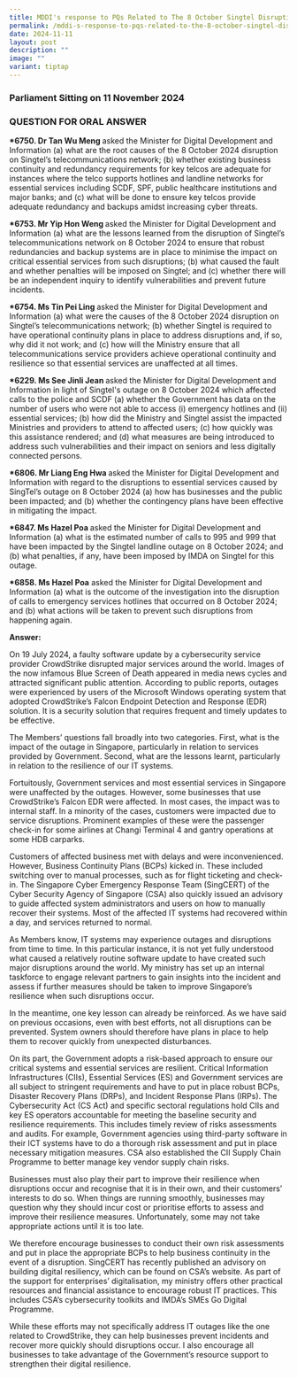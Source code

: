```yaml
---
title: MDDI's response to PQs Related to The 8 October Singtel Disruption
permalink: /mddi-s-response-to-pqs-related-to-the-8-october-singtel-disruption/
date: 2024-11-11
layout: post
description: ""
image: ""
variant: tiptap
---
```

<h3>Parliament Sitting on 11 November 2024</h3>
<h3>QUESTION FOR ORAL ANSWER</h3>
<p><strong>*6750. Dr Tan Wu Meng </strong>asked the Minister for Digital
Development and Information (a) what are the root causes of the 8 October
2024 disruption on Singtel’s telecommunications network; (b) whether existing
business continuity and redundancy requirements for key telcos are adequate
for instances where the telco supports hotlines and landline networks for
essential services including SCDF, SPF, public healthcare institutions
and major banks; and (c) what will be done to ensure key telcos provide
adequate redundancy and backups amidst increasing cyber threats.</p>
<p><strong>*6753. Mr Yip Hon Weng </strong>asked the Minister for Digital
Development and Information (a) what are the lessons learned from the disruption
of Singtel’s telecommunications network on 8 October 2024 to ensure that
robust redundancies and backup systems are in place to minimise the impact
on critical essential services from such disruptions; (b) what caused the
fault and whether penalties will be imposed on Singtel; and (c) whether
there will be an independent inquiry to identify vulnerabilities and prevent
future incidents.&nbsp;</p>
<p><strong>*6754. Ms Tin Pei Ling </strong>asked the Minister for Digital
Development and Information (a) what were the causes of the 8 October 2024
disruption on Singtel’s telecommunications network; (b) whether Singtel
is required to have operational continuity plans in place to address disruptions
and, if so, why did it not work; and (c) how will the Ministry ensure that
all telecommunications service providers achieve operational continuity
and resilience so that essential services are unaffected at all times.</p>
<p><strong>*6229. Ms See Jinli Jean </strong>asked the Minister for Digital
Development and Information in light of Singtel's outage on 8 October 2024
which affected calls to the police and SCDF (a) whether the Government
has data on the number of users who were not able to access (i) emergency
hotlines and (ii) essential services; (b) how did the Ministry and Singtel
assist the impacted Ministries and providers to attend to affected users;
(c) how quickly was this assistance rendered; and (d) what measures are
being introduced to address such vulnerabilities and their impact on seniors
and less digitally connected persons.</p>
<p><strong>*6806. Mr Liang Eng Hwa </strong>asked the Minister for Digital
Development and Information with regard to the disruptions to essential
services caused by SingTel’s outage on 8 October 2024 (a) how has businesses
and the public been impacted; and (b) whether the contingency plans have
been effective in mitigating the impact.</p>
<p><strong>*6847. Ms Hazel Poa </strong>asked the Minister for Digital Development
and Information (a) what is the estimated number of calls to 995 and 999
that have been impacted by the Singtel landline outage on 8 October 2024;
and (b) what penalties, if any, have been imposed by IMDA on Singtel for
this outage.</p>
<p><strong>*6858. Ms Hazel Poa</strong> asked the Minister for Digital Development
and Information (a) what is the outcome of the investigation into the disruption
of calls to emergency services hotlines that occurred on 8 October 2024;
and (b) what actions will be taken to prevent such disruptions from happening
again.</p>
<p><strong>Answer:</strong>
</p>
<p>On 19 July 2024, a faulty software update by a cybersecurity service provider
CrowdStrike disrupted major services around the world. Images of the now
infamous Blue Screen of Death appeared in media news cycles and attracted
significant public attention. According to public reports, outages were
experienced by users of the Microsoft Windows operating system that adopted
CrowdStrike’s Falcon Endpoint Detection and Response (EDR) solution. It
is a security solution that requires frequent and timely updates to be
effective.</p>
<p>The Members’ questions fall broadly into two categories. First, what is
the impact of the outage in Singapore, particularly in relation to services
provided by Government. Second, what are the lessons learnt, particularly
in relation to the resilience of our IT systems.</p>
<p>Fortuitously, Government services and most essential services in Singapore
were unaffected by the outages. However, some businesses that use CrowdStrike’s
Falcon EDR were affected. In most cases, the impact was to internal staff.
In a minority of the cases, customers were impacted due to service disruptions.
Prominent examples of these were the passenger check-in for some airlines
at Changi Terminal 4 and gantry operations at some HDB carparks.</p>
<p>Customers of affected business met with delays and were inconvenienced.
However, Business Continuity Plans (BCPs) kicked in. These included switching
over to manual processes, such as for flight ticketing and check-in. The
Singapore Cyber Emergency Response Team (SingCERT) of the Cyber Security
Agency of Singapore (CSA) also quickly issued an advisory to guide affected
system administrators and users on how to manually recover their systems.
Most of the affected IT systems had recovered within a day, and services
returned to normal.</p>
<p>As Members know, IT systems may experience outages and disruptions from
time to time. In this particular instance, it is not yet fully understood
what caused a relatively routine software update to have created such major
disruptions around the world. My ministry has set up an internal taskforce
to engage relevant partners to gain insights into the incident and assess
if further measures should be taken to improve Singapore’s resilience when
such disruptions occur.</p>
<p>In the meantime, one key lesson can already be reinforced. As we have
said on previous occasions, even with best efforts, not all disruptions
can be prevented. System owners should therefore have plans in place to
help them to recover quickly from unexpected disturbances.</p>
<p>On its part, the Government adopts a risk-based approach to ensure our
critical systems and essential services are resilient. Critical Information
Infrastructures (CIIs), Essential Services (ES) and Government services
are all subject to stringent requirements and have to put in place robust
BCPs, Disaster Recovery Plans (DRPs), and Incident Response Plans (IRPs).
The Cybersecurity Act (CS Act) and specific sectoral regulations hold CIIs
and key ES operators accountable for meeting the baseline security and
resilience requirements. This includes timely review of risks assessments
and audits. For example, Government agencies using third-party software
in their ICT systems have to do a thorough risk assessment and put in place
necessary mitigation measures. CSA also established the CII Supply Chain
Programme to better manage key vendor supply chain risks.</p>
<p>Businesses must also play their part to improve their resilience when
disruptions occur and recognise that it is in their own, and their customers’
interests to do so. When things are running smoothly, businesses may question
why they should incur cost or prioritise efforts to assess and improve
their resilience measures. Unfortunately, some may not take appropriate
actions until it is too late.</p>
<p>We therefore encourage businesses to conduct their own risk assessments
and put in place the appropriate BCPs to help business continuity in the
event of a disruption. SingCERT has recently published an advisory on building
digital resiliency, which can be found on CSA’s website. As part of the
support for enterprises’ digitalisation, my ministry offers other practical
resources and financial assistance to encourage robust IT practices. This
includes CSA’s cybersecurity toolkits and IMDA’s SMEs Go Digital Programme.</p>
<p>While these efforts may not specifically address IT outages like the one
related to CrowdStrike, they can help businesses prevent incidents and
recover more quickly should disruptions occur. I also encourage all businesses
to take advantage of the Government’s resource support to strengthen their
digital resilience.</p>